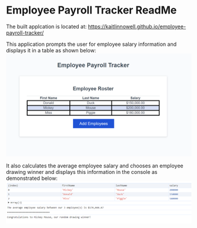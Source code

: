 # Employee Payroll Tracker ReadMe

The built applcation is located at: https://kaitlinnowell.github.io/employee-payroll-tracker/

This application prompts the user for employee salary information and displays it in a table as shown below:
![Application Preview](<assets/images/Payroll Website Screenshot.png>)

It also calculates the average employee salary and chooses an employee drawing winner and displays this information in the console as demonstrated below:
![alt text](<assets/images/Console Output.png>)
